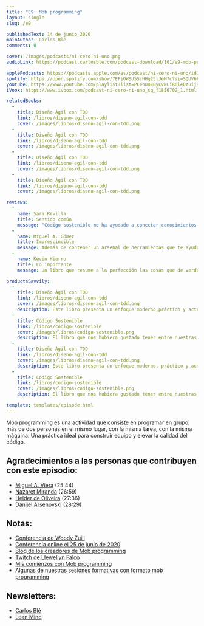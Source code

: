 ```yaml
---
title: "E9: Mob programming"
layout: single
slug: /e9

publishedText: 14 de junio 2020
mainAuthor: Carlos Blé
comments: 0

cover: /images/podcasts/ni-cero-ni-uno.png
audioLink: https://podcast.carlosble.com/podcast-download/161/e9-mob-programming.mp3

applePodcasts: https://podcasts.apple.com/es/podcast/ni-cero-ni-uno/id1494641496
spotify: https://open.spotify.com/show/7EFjOWSU5SiHHg25lJeM7c?si=SQUV6kwuTl-dUN4t3QusqA&nd=1
youtube: https://www.youtube.com/playlist?list=PLebUoEByCvNLiR6leDzuij4C0PrjX-0Uq
iVoox: https://www.ivoox.com/podcast-ni-cero-ni-uno_sq_f1856702_1.html

relatedBooks:
  -
    title: Diseño Ágil con TDD
    link: /libros/diseno-agil-con-tdd
    cover: /images/libros/diseno-agil-con-tdd.png
  -
    title: Diseño Ágil con TDD
    link: /libros/diseno-agil-con-tdd
    cover: /images/libros/diseno-agil-con-tdd.png
  -
    title: Diseño Ágil con TDD
    link: /libros/diseno-agil-con-tdd
    cover: /images/libros/diseno-agil-con-tdd.png
  -
    title: Diseño Ágil con TDD
    link: /libros/diseno-agil-con-tdd
    cover: /images/libros/diseno-agil-con-tdd.png

reviews:
  -
    name: Sara Revilla
    title: Sentido común
    message: "Código sostenible me ha ayudado a conectar conocimientos que ni siquiera sabía que tenía. Carlos Blé explica y justifica los conceptos del código sostenible de tal manera que se convierten en sentido común."
  -
    name: Miguel A. Gómez
    title: Imprescindible
    message: Además de contener un arsenal de herramientas que te ayudaran a mejorar tu técnica como developer, es muy ameno. El mejor libro de programación en español que podrás encontrar.
  -
    name: Kevin Hierro
    title: Lo importante
    message: Un libro que resume a la perfección las cosas que de verdad aportan y se aplican en el día a día

productsSavvily:
  -
    title: Diseño Ágil con TDD
    link: /libros/diseno-agil-con-tdd
    cover: /images/libros/diseno-agil-con-tdd.png
    description: Este libro presenta un enfoque moderno,práctico y actualizado de TDD, con diferentes lenguajes de programación, apto para cualquier persona que desarrolle software.
  -
    title: Código Sostenible
    link: /libros/codigo-sostenible
    cover: /images/libros/codigo-sostenible.png
    description: El libro que nos hubiera gustado tener entre nuestras manos cuando estábamos aprendiendo a programar.
  -
    title: Diseño Ágil con TDD
    link: /libros/diseno-agil-con-tdd
    cover: /images/libros/diseno-agil-con-tdd.png
    description: Este libro presenta un enfoque moderno, práctico y actualizado de TDD, con diferentes lenguajes de programación, apto para cualquier persona que desarrolle software.
  -
    title: Código Sostenible
    link: /libros/codigo-sostenible
    cover: /images/libros/codigo-sostenible.png
    description: El libro que nos hubiera gustado tener entre nuestras manos cuando estábamos aprendiendo a programar.

template: templates/episode.html
---
```


Mob programming es una actividad que consiste en programar en grupo: más de dos personas en el mismo lugar, con la misma tarea, con la misma máquina. Una práctica ideal para construir equipo y elevar la calidad del código.

## Agradecimientos a las personas que contribuyen con este episodio:
* [Miguel A. Viera](https://twitter.com/mangelviera) (25:44)
* [Nazaret Miranda](https://medium.com/@zaretmir) (26:59)
* [Helder de Oliveira](https://twitter.com/helderdoliveira?lang=es) (27:36)
* [Danijel Arsenovski](https://www.amazon.com/Danijel-Arsenovski/e/B001JS6M2C%3Fref=dbs_a_mng_rwt_scns_share) (28:29)


## Notas:
* [Conferencia de Woody Zuill](https://www.youtube.com/watch?v=SHOVVnRB4h0)
* [Conferencia online el 25 de junio de 2020](https://mobprogrammingnewengland.com/)
* [Blog de los creadores de Mob programming](https://mobprogramming.org/)
* [Twitch de Llewellyn Falco](https://www.twitch.tv/llewellynfalco)
* [Mis comienzos con Mob programming](https://codurance.com/2014/07/15/mob-programming/)
* [Algunas de nuestras sesiones formativas con formato mob programming](https://www.youtube.com/playlist?list=PLiM1poinndeMSR6ATToTWPWLmFqg50-Vb)


## Newsletters:
* [Carlos Blé](https://www.subscribepage.com/v3z8u6)
* [Lean Mind](https://www.subscribepage.com/p3v4h5)